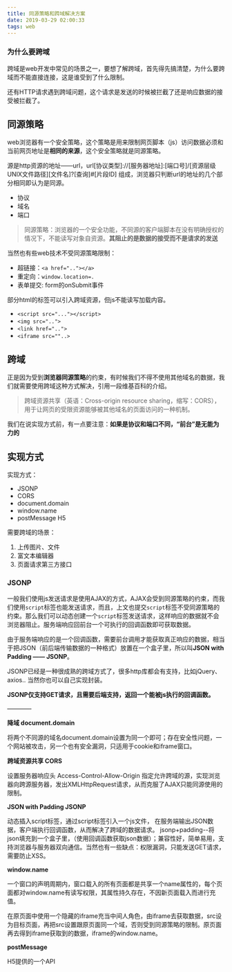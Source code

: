 ```yaml
---
title: 同源策略和跨域解决方案
date: 2019-03-29 02:00:33
tags: web
---
```


### 为什么要跨域

跨域是web开发中常见的场景之一，要想了解跨域，首先得先搞清楚，为什么要跨域而不能直接连接，这是谁受到了什么限制。

还有HTTP请求遇到跨域问题，这个请求是发送的时候被拦截了还是响应数据的接受被拦截了。


<!-- more -->

## 同源策略

web浏览器有一个安全策略，这个策略是用来限制网页脚本（js）访问数据必须和当前网页地址是**相同的来源**，这个安全策略就是同源策略。

源是http资源的地址——url，url[协议类型]://[服务器地址]:[端口号]/[资源层级UNIX文件路径][文件名]?[查询]#[片段ID] 组成，浏览器只判断url的地址的几个部分相同即认为是同源。

* 协议
* 域名
* 端口


> 同源策略：浏览器的一个安全功能，不同源的客户端脚本在没有明确授权的情况下，不能读写对象自资源。**其阻止的是数据的接受而不是请求的发送**

当然也有些web技术不受同源策略限制：

* 超链接：`<a href=".."></a>`
* 重定向：`window.location=.`
* 表单提交:  form的onSubmit事件

部分html的标签可以引入跨域资源，但js不能读写加载内容。

* `<script src="..."></script>`
* `<img src="..">`
* `<link href="..">`
* `<iframe src=""..>`

## 跨域

正是因为受到**浏览器同源策略**的约束，有时候我们不得不使用其他域名的数据，我们就需要使用跨域这种方式解决，引用一段维基百科的介绍。

> 跨域资源共享（英语：Cross-origin resource sharing，缩写：CORS），用于让网页的受限资源能够被其他域名的页面访问的一种机制。

我们在说实现方式前，有一点要注意：**如果是协议和端口不同，“前台”是无能为力的**

## 实现方式

实现方式：

- JSONP
- CORS
- document.domain
- window.name
- postMessage H5

需要跨域的场景：

1. 上传图片、文件
2. 富文本编辑器
3. 页面请求第三方接口

### JSONP

一般我们使用js发送请求是使用AJAX的方式，AJAX会受到同源策略的约束，而我们使用`script`标签也能发送请求，而且，上文也提交`script`标签不受同源策略的约束。那么我们可以动态创建一个`script`标签发送请求，这样响应的数据就不会浏览器阻止。服务端响应回前台一个可执行的回调函数即可获取数据。

由于服务端响应的是一个回调函数，需要前台调用才能获取真正响应的数据，相当于把JSON（前后端传输数据的一种格式）放置在一个盒子里，所以叫**JSON with Padding —— JSONP**。

JSONP已经是一种很成熟的跨域方式了，很多http库都会有支持，比如jQuery、axios.. 当然你也可以自己实现封装。

**JSONP仅支持GET请求，且需要后端支持，返回一个能被js执行的回调函数。**

————

**降域 document.domain**

将两个不同源的域名document.domain设置为同一个即可；存在安全性问题，一个网站被攻击，另一个也有安全漏洞，只适用于cookie和iframe窗口。

**跨域资源共享 CORS**

设置服务器响应头 Access-Control-Allow-Origin 指定允许跨域的源，实现浏览器向跨源服务器，发出XMLHttpRequest请求，从而克服了AJAX只能同源使用的限制。

**JSON with Padding JSONP**

动态插入script标签，通过script标签引入一个js文件， 在服务端输出JSON数据，客户端执行回调函数，从而解决了跨域的数据请求。 jsonp+padding--将json填充到一个盒子里，（使用回调函数获取json数据）；兼容性好，简单易用，支持浏览器与服务器双向通信。当然也有一些缺点：权限漏洞，只能发送GET请求，需要防止XSS。

**window.name**

一个窗口的声明周期内，窗口载入的所有页面都是共享一个name属性的，每个页面都对window.name有读写权限，其属性持久存在，不因新页面载入而进行充值。

在原页面中使用一个隐藏的iframe充当中间人角色，由iframe去获取数据，src设为目标页面，再把src设置跟原页面同一个域，否则受到同源策略的限制。原页面再去得到iframe获取到的数据，iframe的window.name。

**postMessage**

H5提供的一个API